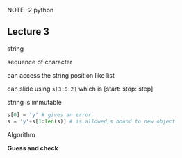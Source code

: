 NOTE -2 python



## Lecture 3

string 

sequence of character

can access the string position like list

can slide using `s[3:6:2]` which is [start: stop: step]

string is immutable

```python
s[0] = 'y' # gives an error
s = 'y'+s[1:len(s)] # is allowed,s bound to new object
```



Algorithm

**Guess and check**

